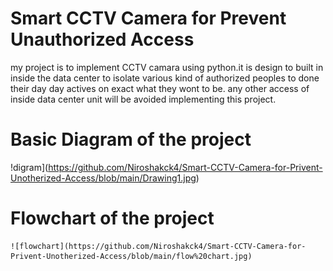 # Smart CCTV Camera for Prevent Unauthorized Access

my project is to implement CCTV camara using python.it is design to built in inside the data center to isolate various kind of authorized peoples to done their day day actives on exact what they wont to be. any other access of inside data center unit  will be avoided implementing this project.
# Basic Diagram of the project
!digram](https://github.com/Niroshakck4/Smart-CCTV-Camera-for-Privent-Unotherized-Access/blob/main/Drawing1.jpg)
# Flowchart of the project
	![flowchart](https://github.com/Niroshakck4/Smart-CCTV-Camera-for-Privent-Unotherized-Access/blob/main/flow%20chart.jpg)
